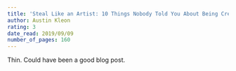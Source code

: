 ```yaml
---
title: 'Steal Like an Artist: 10 Things Nobody Told You About Being Creative'
author: Austin Kleon
rating: 3
date_read: 2019/09/09
number_of_pages: 160
---
```


Thin. Could have been a good blog post. 